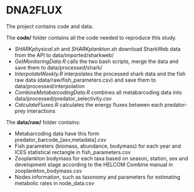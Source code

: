 # DNA2FLUX

The project contains code and data.

The **code/** folder contains all the code needed to reproduce this study.

-   *SHARKphysical.sh* and *SHARKplankton.sh* download SharkWeb data from the API to data/imported/sharkweb/
-   *GetMonitoringData.R* calls the two bash scripts, merge the data and save them to data/processed/shark/
-   *InterpolateWeekly.R* interpolates the processed shark data and the fish raw data (data/raw/fish_parameters.csv) and save them to data/processed/interpolation
-   *CombineMetabarcodingData.R* combines all metabarcoding data into data/processed/predator_selectivity.csv
-   *CalculateFluxes.R* calculates the energy fluxes between each predator-prey interactions

The **data/raw/** folder contains:

- Metabarcoding data have this form predator_barcode_[asv,metadata].csv
- Fish parameters (biomass, abundance, bodymass) for each year and ICES statistical rectangle in fish_parameters.csv
- Zooplankton bodymass for each taxa based on season, station, sex and development stage according to the HELCOM Combine manual in zooplankton_bodymass.csv
- Nodes information, such as taxonomy and parameters for estimating metabolic rates in node_data.csv